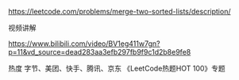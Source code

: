 https://leetcode.com/problems/merge-two-sorted-lists/description/


视频讲解

https://www.bilibili.com/video/BV1eg411w7gn?p=11&vd_source=dead283aa3efb297fb9f9c1d2b8e9fe8


热度
字节、美团、快手、腾讯、京东
《LeetCode热题HOT 100》专题
